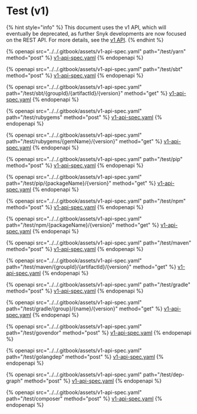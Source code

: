 # Test (v1)

{% hint style="info" %}
This document uses the v1 API, which will eventually be deprecated, as further Snyk developments are now focused on the REST API. For more details, see the [v1 API](../v1-api.md).
{% endhint %}

{% openapi src="../../.gitbook/assets/v1-api-spec.yaml" path="/test/yarn" method="post" %}
[v1-api-spec.yaml](../../.gitbook/assets/v1-api-spec.yaml)
{% endopenapi %}

{% openapi src="../../.gitbook/assets/v1-api-spec.yaml" path="/test/sbt" method="post" %}
[v1-api-spec.yaml](../../.gitbook/assets/v1-api-spec.yaml)
{% endopenapi %}

{% openapi src="../../.gitbook/assets/v1-api-spec.yaml" path="/test/sbt/{groupId}/{artifactId}/{version}" method="get" %}
[v1-api-spec.yaml](../../.gitbook/assets/v1-api-spec.yaml)
{% endopenapi %}

{% openapi src="../../.gitbook/assets/v1-api-spec.yaml" path="/test/rubygems" method="post" %}
[v1-api-spec.yaml](../../.gitbook/assets/v1-api-spec.yaml)
{% endopenapi %}

{% openapi src="../../.gitbook/assets/v1-api-spec.yaml" path="/test/rubygems/{gemName}/{version}" method="get" %}
[v1-api-spec.yaml](../../.gitbook/assets/v1-api-spec.yaml)
{% endopenapi %}

{% openapi src="../../.gitbook/assets/v1-api-spec.yaml" path="/test/pip" method="post" %}
[v1-api-spec.yaml](../../.gitbook/assets/v1-api-spec.yaml)
{% endopenapi %}

{% openapi src="../../.gitbook/assets/v1-api-spec.yaml" path="/test/pip/{packageName}/{version}" method="get" %}
[v1-api-spec.yaml](../../.gitbook/assets/v1-api-spec.yaml)
{% endopenapi %}

{% openapi src="../../.gitbook/assets/v1-api-spec.yaml" path="/test/npm" method="post" %}
[v1-api-spec.yaml](../../.gitbook/assets/v1-api-spec.yaml)
{% endopenapi %}

{% openapi src="../../.gitbook/assets/v1-api-spec.yaml" path="/test/npm/{packageName}/{version}" method="get" %}
[v1-api-spec.yaml](../../.gitbook/assets/v1-api-spec.yaml)
{% endopenapi %}

{% openapi src="../../.gitbook/assets/v1-api-spec.yaml" path="/test/maven" method="post" %}
[v1-api-spec.yaml](../../.gitbook/assets/v1-api-spec.yaml)
{% endopenapi %}

{% openapi src="../../.gitbook/assets/v1-api-spec.yaml" path="/test/maven/{groupId}/{artifactId}/{version}" method="get" %}
[v1-api-spec.yaml](../../.gitbook/assets/v1-api-spec.yaml)
{% endopenapi %}

{% openapi src="../../.gitbook/assets/v1-api-spec.yaml" path="/test/gradle" method="post" %}
[v1-api-spec.yaml](../../.gitbook/assets/v1-api-spec.yaml)
{% endopenapi %}

{% openapi src="../../.gitbook/assets/v1-api-spec.yaml" path="/test/gradle/{group}/{name}/{version}" method="get" %}
[v1-api-spec.yaml](../../.gitbook/assets/v1-api-spec.yaml)
{% endopenapi %}

{% openapi src="../../.gitbook/assets/v1-api-spec.yaml" path="/test/govendor" method="post" %}
[v1-api-spec.yaml](../../.gitbook/assets/v1-api-spec.yaml)
{% endopenapi %}

{% openapi src="../../.gitbook/assets/v1-api-spec.yaml" path="/test/golangdep" method="post" %}
[v1-api-spec.yaml](../../.gitbook/assets/v1-api-spec.yaml)
{% endopenapi %}

{% openapi src="../../.gitbook/assets/v1-api-spec.yaml" path="/test/dep-graph" method="post" %}
[v1-api-spec.yaml](../../.gitbook/assets/v1-api-spec.yaml)
{% endopenapi %}

{% openapi src="../../.gitbook/assets/v1-api-spec.yaml" path="/test/composer" method="post" %}
[v1-api-spec.yaml](../../.gitbook/assets/v1-api-spec.yaml)
{% endopenapi %}

